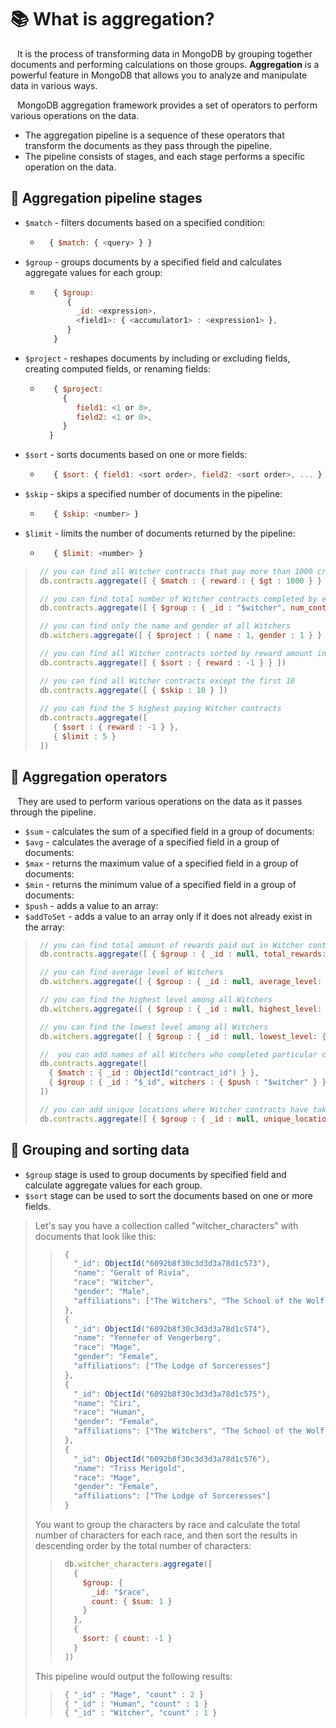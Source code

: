 # 📚 What is aggregation?
&ensp; It is the process of transforming data in MongoDB by grouping together documents and performing calculations on those groups. 
**Aggregation** is a powerful feature in MongoDB that allows you to analyze and manipulate data in various ways.

&ensp; MongoDB aggregation framework provides a set of operators to perform various operations on the data. 
  + The aggregation pipeline is a sequence of these operators that transform the documents as they pass through the pipeline. 
  + The pipeline consists of stages, and each stage performs a specific operation on the data.

## <a name="pipeline"></a>📖 Aggregation pipeline stages
+ ``$match`` - filters documents based on a specified condition:
  - ```javascript
      { $match: { <query> } } 
    ```
+ ``$group`` - groups documents by a specified field and calculates aggregate values for each group:
  - ```javascript
       { $group: 
          {
            _id: <expression>,
            <field1>: { <accumulator1> : <expression1> },
          }
       } 
    ```
+ ``$project`` - reshapes documents by including or excluding fields, creating computed fields, or renaming fields:
  - ```javascript
       { $project:
         {
            field1: <1 or 0>,
            field2: <1 or 0>,
         }
      } 
    ```
+ ``$sort`` - sorts documents based on one or more fields:
  - ```javascript
       { $sort: { field1: <sort order>, field2: <sort order>, ... } }
    ```
+ ``$skip`` - skips a specified number of documents in the pipeline:
  - ```javascript
       { $skip: <number> }
    ```
+ ``$limit`` - limits the number of documents returned by the pipeline:
  - ```javascript
       { $limit: <number> }
    ```

> ```javascript
>  // you can find all Witcher contracts that pay more than 1000 crowns
>  db.contracts.aggregate([ { $match : { reward : { $gt : 1000 } } }])
>
>  // you can find total number of Witcher contracts completed by each Witcher
>  db.contracts.aggregate([ { $group : { _id : "$witcher", num_contracts: { $sum: 1 } } } ])
>
>  // you can find only the name and gender of all Witchers
>  db.witchers.aggregate([ { $project : { name : 1, gender : 1 } } ])
>
>  // you can find all Witcher contracts sorted by reward amount in descending order
>  db.contracts.aggregate([ { $sort : { reward : -1 } } ])
>
>  // you can find all Witcher contracts except the first 10
>  db.contracts.aggregate([ { $skip : 10 } ])
>  
>  // you can find the 5 highest paying Witcher contracts
>  db.contracts.aggregate([
>     { $sort : { reward : -1 } },
>     { $limit : 5 }
>  ])
> ```

## <a name="operators"></a>📖 Aggregation operators
&ensp; They are used to perform various operations on the data as it passes through the pipeline. 
+ ``$sum`` - calculates the sum of a specified field in a group of documents:
+ ``$avg`` - calculates the average of a specified field in a group of documents:
+ ``$max`` - returns the maximum value of a specified field in a group of documents:
+ ``$min`` - returns the minimum value of a specified field in a group of documents:
+ ``$push`` - adds a value to an array:
+ ``$addToSet`` - adds a value to an array only if it does not already exist in the array:

> ```javascript
>  // you can find total amount of rewards paid out in Witcher contracts
>  db.contracts.aggregate([ { $group : { _id : null, total_rewards: { $sum: "$reward" } } } ])
>
>  // you can find average level of Witchers
>  db.witchers.aggregate([ { $group : { _id : null, average_level: { $avg: "$level" } } } ])
>
>  // you can find the highest level among all Witchers
>  db.witchers.aggregate([ { $group : { _id : null, highest_level: { $max: "$level" } } } ])
>
>  // you can find the lowest level among all Witchers
>  db.witchers.aggregate([ { $group : { _id : null, lowest_level: { $min: "$level" } } } ])
>
>  //  you can add names of all Witchers who completed particular contract to array
>  db.contracts.aggregate([
>    { $match : { _id : ObjectId("contract_id") } },
>    { $group : { _id : "$_id", witchers : { $push : "$witcher" } } }
>  ])
>
>  // you can add unique locations where Witcher contracts have taken place to array
>  db.contracts.aggregate([ { $group : { _id : null, unique_locations : { $addToSet : "$location" } } } ])
> ```

## <a name="sorting"></a>📖 Grouping and sorting data
+ ``$group`` stage is used to group documents by specified field and calculate aggregate values for each group. 
+  ``$sort`` stage can be used to sort the documents based on one or more fields.

> Let's say you have a collection called "witcher_characters" with documents that look like this:
> > ```javascript
> >  {
> >    "_id": ObjectId("6092b8f30c3d3d3a78d1c573"),
> >    "name": "Geralt of Rivia",
> >    "race": "Witcher",
> >    "gender": "Male",
> >    "affiliations": ["The Witchers", "The School of the Wolf"]
> >  },
> >  {
> >    "_id": ObjectId("6092b8f30c3d3d3a78d1c574"),
> >    "name": "Yennefer of Vengerberg",
> >    "race": "Mage",
> >    "gender": "Female",
> >    "affiliations": ["The Lodge of Sorceresses"]
> >  },
> >  {
> >    "_id": ObjectId("6092b8f30c3d3d3a78d1c575"),
> >    "name": "Ciri",
> >    "race": "Human",
> >    "gender": "Female",
> >    "affiliations": ["The Witchers", "The School of the Wolf"]
> >  },
> >  {
> >    "_id": ObjectId("6092b8f30c3d3d3a78d1c576"),
> >    "name": "Triss Merigold",
> >    "race": "Mage",
> >    "gender": "Female",
> >    "affiliations": ["The Lodge of Sorceresses"]
> >  }
> > ```
> You want to group the characters by race and calculate the total number of characters for each race, and then sort the results in descending order by the total number of characters:
> > ```javascript
> >  db.witcher_characters.aggregate([
> >    {
> >      $group: {
> >        _id: "$race",
> >        count: { $sum: 1 }
> >      }
> >    },
> >    {
> >      $sort: { count: -1 }
> >    }
> >  ])
> > ```
> This pipeline would output the following results:
> > ```javascript
> >  { "_id" : "Mage", "count" : 2 }
> >  { "_id" : "Human", "count" : 1 }
> >  { "_id" : "Witcher", "count" : 1 }
> > ```

